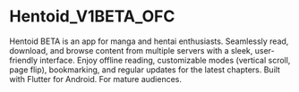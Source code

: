 # Hentoid_V1BETA_OFC
Hentoid BETA is an app for manga and hentai enthusiasts. Seamlessly read, download, and browse content from multiple servers with a sleek, user-friendly interface. Enjoy offline reading, customizable modes (vertical scroll, page flip), bookmarking, and regular updates for the latest chapters. Built with Flutter for Android. For mature audiences.

